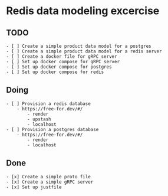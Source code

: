 # Redis data modeling excercise

## TODO

    - [ ] Create a simple product data model for a postgres
    - [ ] Create a simple product data model for a redis server
    - [ ] Create a docker file for gRPC server
    - [ ] Set up docker compose for gRPC server
    - [ ] Set up docker compose for postgres
    - [ ] Set up docker compose for redis

## Doing

    - [ ] Provision a redis database
        - https://free-for.dev/#/
            - render
            - upstash
            - localhost
    - [ ] Provision a postgres database
        - https://free-for.dev/#/
            - render
            - localhost

## Done

    - [x] Create a simple proto file
    - [x] Create a simple gRPC server
    - [x] Set up justfile
